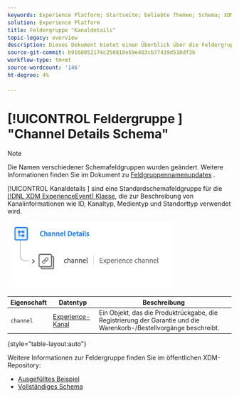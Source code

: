 ```yaml
---
keywords: Experience Platform; Startseite; beliebte Themen; Schema; XDM; ExperienceEvent; Felder; Schemas; Schemas; Schema-Design; Feldergruppe; Feldergruppe; Feldergruppe;
solution: Experience Platform
title: Feldergruppe "Kanaldetails"
topic-legacy: overview
description: Dieses Dokument bietet einen Überblick über die Feldergruppe Kanal-Details .
source-git-commit: b9168052174c250810e59e403cb77419d510df3b
workflow-type: tm+mt
source-wordcount: '146'
ht-degree: 4%

---
```



# [!UICONTROL Feldergruppe ] &quot;Channel Details Schema&quot;

>[!NOTE]
>
>Die Namen verschiedener Schemafeldgruppen wurden geändert. Weitere Informationen finden Sie im Dokument zu [Feldgruppennamenupdates](../name-updates.md) .

[!UICONTROL Kanaldetails ] sind eine Standardschemafeldgruppe für die  [[!DNL XDM ExperienceEvent] Klasse](../../classes/experienceevent.md), die zur Beschreibung von Kanalinformationen wie ID, Kanaltyp, Medientyp und Standorttyp verwendet wird.

![](../../images/field-groups/channel-details.png)

| Eigenschaft | Datentyp | Beschreibung |
| --- | --- | --- |
| `channel` | [Experience-Kanal](../../data-types/experience-channel.md) | Ein Objekt, das die Produktrückgabe, die Registrierung der Garantie und die Warenkorb-/Bestellvorgänge beschreibt. |

{style=&quot;table-layout:auto&quot;}

Weitere Informationen zur Feldergruppe finden Sie im öffentlichen XDM-Repository:

* [Ausgefülltes Beispiel](https://github.com/adobe/xdm/blob/master/components/mixins/experience-event/experienceevent-channel.example.1.json)
* [Vollständiges Schema](https://github.com/adobe/xdm/blob/master/components/mixins/experience-event/experienceevent-channel.schema.json)
